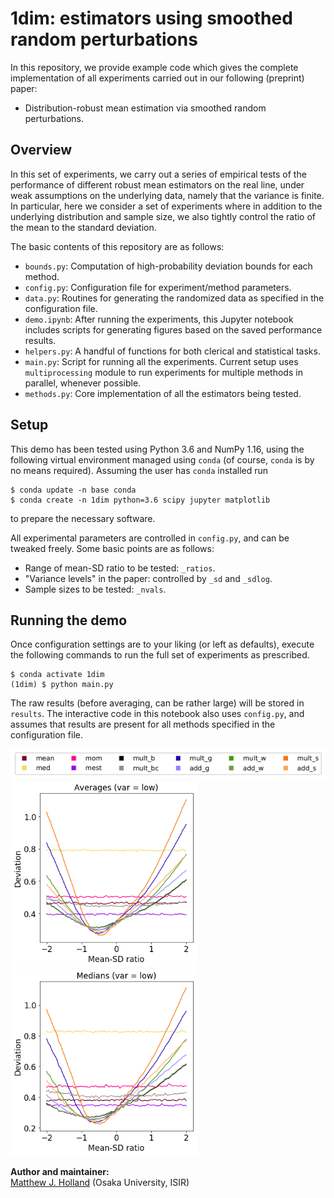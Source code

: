 # 1dim: estimators using smoothed random perturbations

In this repository, we provide example code which gives the complete implementation of all experiments carried out in our following (preprint) paper:

 - Distribution-robust mean estimation via smoothed random perturbations.


## Overview

In this set of experiments, we carry out a series of empirical tests of the performance of different robust mean estimators on the real line, under weak assumptions on the underlying data, namely that the variance is finite. In particular, here we consider a set of experiments where in addition to the underlying distribution and sample size, we also tightly control the ratio of the mean to the standard deviation.

The basic contents of this repository are as follows:

- `bounds.py`: Computation of high-probability deviation bounds for each method.
- `config.py`: Configuration file for experiment/method parameters.
- `data.py`: Routines for generating the randomized data as specified in the configuration file.
- `demo.ipynb`: After running the experiments, this Jupyter notebook includes scripts for generating figures based on the saved performance results.
- `helpers.py`: A handful of functions for both clerical and statistical tasks.
- `main.py`: Script for running all the experiments. Current setup uses `multiprocessing` module to run experiments for multiple methods in parallel, whenever possible.
- `methods.py`: Core implementation of all the estimators being tested.


## Setup

This demo has been tested using Python 3.6 and NumPy 1.16, using the following virtual environment managed using `conda` (of course, `conda` is by no means required). Assuming the user has `conda` installed run
```
$ conda update -n base conda
$ conda create -n 1dim python=3.6 scipy jupyter matplotlib
```
to prepare the necessary software.

All experimental parameters are controlled in `config.py`, and can be tweaked freely. Some basic points are as follows:

- Range of mean-SD ratio to be tested: `_ratios`.
- "Variance levels" in the paper: controlled by `_sd` and `_sdlog`.
- Sample sizes to be tested: `_nvals`.


## Running the demo

Once configuration settings are to your liking (or left as defaults), execute the following commands to run the full set of experiments as prescribed.
```
$ conda activate 1dim
(1dim) $ python main.py
```
The raw results (before averaging, can be rather large) will be stored in `results`. The interactive code in this notebook also uses `config.py`, and assumes that results are present for all methods specified in the configuration file.


 <img src="sample_legend.png" alt="sample" width="600"><br>
 <img src="sample_Normal.png" alt="sample: over ratios (Normal)" width="300"><img src="sample_logNormal.png" alt="sample: over ratios (log-Normal)" width="300">


__Author and maintainer:__<br>
<a href="https://feedbackward.com/">Matthew J. Holland</a> (Osaka University, ISIR)